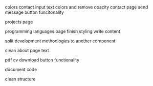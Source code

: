 
colors
contact input text colors and remove opacity
contact page send message button funcitonality

projects page

programming languages page finish styling
write content

split development methodlogies to another component

clean about page text

pdf cv download button functionality

document code

clean structure